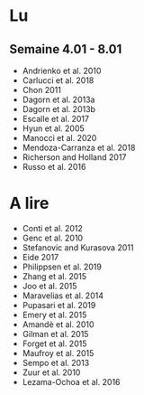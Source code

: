 # Lu

## Semaine 4.01 - 8.01

* Andrienko et al. 2010
* Carlucci et al. 2018
* Chon 2011
* Dagorn et al. 2013a
* Dagorn et al. 2013b
* Escalle et al. 2017
* Hyun et al. 2005
* Manocci et al. 2020
* Mendoza-Carranza et al. 2018
* Richerson and Holland 2017
* Russo et al. 2016


# A lire
* Conti et al. 2012
* Genc et al. 2010
* Stefanovic and Kurasova 2011
* Eide 2017
* Philippsen et al. 2019
* Zhang et al. 2015
* Joo et al. 2015
* Maravelias et al. 2014
* Pupasari et al. 2019
* Emery et al. 2015
* Amandè et al. 2010
* Gilman et al. 2015
* Forget et al. 2015
* Maufroy et al. 2015
* Sempo et al. 2013
* Zuur et al. 2010
* Lezama-Ochoa et al. 2016
